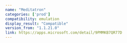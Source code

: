 ```yaml
---
name: "Meditatron"
categories: ['prod']
compatibility: emulation
display_result: "Compatible"
version_from: "1.1.21.0"
link: https://apps.microsoft.com/detail/9PMMKB7QR77D
---
```

